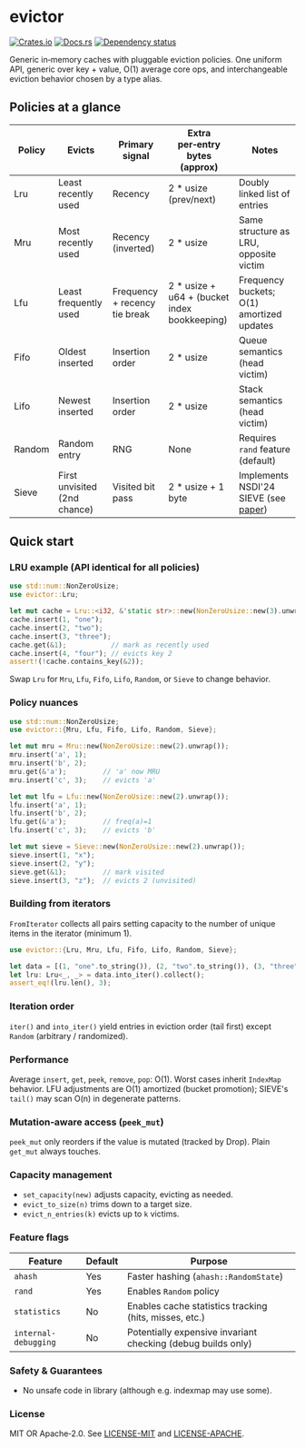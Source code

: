 # evictor

[![Crates.io](https://img.shields.io/crates/v/evictor.svg)](https://crates.io/crates/evictor)
[![Docs.rs](https://docs.rs/evictor/badge.svg)](https://docs.rs/evictor)
[![Dependency status](https://deps.rs/repo/github/jesterhearts/evictor/status.svg)](https://deps.rs/repo/github/jesterhearts/evictor)

Generic in‑memory caches with pluggable eviction policies. One uniform API, generic over key + value, O(1) average core ops, and interchangeable eviction behavior chosen by a type alias.

## Policies at a glance

| Policy | Evicts                       | Primary signal                | Extra per‑entry bytes (approx)               | Notes                                         |
| ------ | ---------------------------- | ----------------------------- | -------------------------------------------- | --------------------------------------------- |
| Lru    | Least recently used          | Recency                       | 2 * usize (prev/next)                        | Doubly linked list of entries                 |
| Mru    | Most recently used           | Recency (inverted)            | 2 * usize                                    | Same structure as LRU, opposite victim        |
| Lfu    | Least frequently used        | Frequency + recency tie break | 2 * usize + u64 + (bucket index bookkeeping) | Frequency buckets; O(1) amortized updates     |
| Fifo   | Oldest inserted              | Insertion order               | 2 * usize                                    | Queue semantics (head victim)                 |
| Lifo   | Newest inserted              | Insertion order               | 2 * usize                                    | Stack semantics (head victim)                 |
| Random | Random entry                 | RNG                           | None                                         | Requires `rand` feature (default)             |
| Sieve  | First unvisited (2nd chance) | Visited bit pass              | 2 * usize + 1 byte                           | Implements NSDI'24 SIEVE (see [paper][paper]) |


## Quick start

### LRU example (API identical for all policies)

```rust
use std::num::NonZeroUsize;
use evictor::Lru;

let mut cache = Lru::<i32, &'static str>::new(NonZeroUsize::new(3).unwrap());
cache.insert(1, "one");
cache.insert(2, "two");
cache.insert(3, "three");
cache.get(&1);           // mark as recently used
cache.insert(4, "four"); // evicts key 2
assert!(!cache.contains_key(&2));
```

Swap `Lru` for `Mru`, `Lfu`, `Fifo`, `Lifo`, `Random`, or `Sieve` to change behavior.

### Policy nuances

```rust
use std::num::NonZeroUsize;
use evictor::{Mru, Lfu, Fifo, Lifo, Random, Sieve};

let mut mru = Mru::new(NonZeroUsize::new(2).unwrap());
mru.insert('a', 1);
mru.insert('b', 2);
mru.get(&'a');         // 'a' now MRU
mru.insert('c', 3);    // evicts 'a'

let mut lfu = Lfu::new(NonZeroUsize::new(2).unwrap());
lfu.insert('a', 1);
lfu.insert('b', 2);
lfu.get(&'a');         // freq(a)=1
lfu.insert('c', 3);    // evicts 'b'

let mut sieve = Sieve::new(NonZeroUsize::new(2).unwrap());
sieve.insert(1, "x");
sieve.insert(2, "y");
sieve.get(&1);         // mark visited
sieve.insert(3, "z");  // evicts 2 (unvisited)
```

### Building from iterators

`FromIterator` collects all pairs setting capacity to the number of unique items in the iterator
(minimum 1).

```rust
use evictor::{Lru, Mru, Lfu, Fifo, Lifo, Random, Sieve};

let data = [(1, "one".to_string()), (2, "two".to_string()), (3, "three".to_string())];
let lru: Lru<_, _> = data.into_iter().collect();
assert_eq!(lru.len(), 3);
```

### Iteration order

`iter()` and `into_iter()` yield entries in eviction order (tail first) except `Random` (arbitrary /
randomized).

### Performance

Average `insert`, `get`, `peek`, `remove`, `pop`: O(1). Worst cases inherit `IndexMap` behavior. LFU
adjustments are O(1) amortized (bucket promotion); SIEVE's `tail()` may scan O(n) in degenerate
patterns.

### Mutation‑aware access (`peek_mut`)

`peek_mut` only reorders if the value is mutated (tracked by Drop). Plain `get_mut` always touches.

### Capacity management

* `set_capacity(new)` adjusts capacity, evicting as needed.
* `evict_to_size(n)` trims down to a target size.
* `evict_n_entries(k)` evicts up to `k` victims.

### Feature flags

| Feature              | Default | Purpose                                                      |
| -------------------- | ------- | ------------------------------------------------------------ |
| `ahash`              | Yes     | Faster hashing (`ahash::RandomState`)                        |
| `rand`               | Yes     | Enables `Random` policy                                      |
| `statistics`         | No      | Enables cache statistics tracking (hits, misses, etc.)       |
| `internal-debugging` | No      | Potentially expensive invariant checking (debug builds only) |

### Safety & Guarantees

* No unsafe code in library (although e.g. indexmap may use some).

### License

MIT OR Apache‑2.0. See [LICENSE-MIT](LICENSE-MIT) and [LICENSE-APACHE](LICENSE-APACHE).

[paper]: https://junchengyang.com/publication/nsdi24-SIEVE.pdf